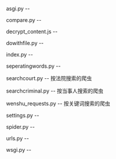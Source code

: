 asgi.py -- 

compare.py -- 

decrypt_content.js -- 

dowithfile.py -- 

index.py -- 

seperatingwords.py -- 

searchcourt.py -- 按法院搜索的爬虫

searchcriminal.py -- 按当事人搜索的爬虫

wenshu_requests.py -- 按关键词搜索的爬虫

settings.py --

spider.py -- 

urls.py -- 

wsgi.py --  
